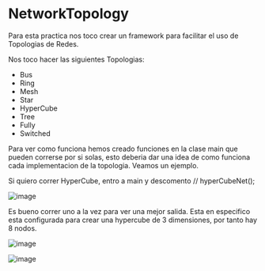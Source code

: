 # NetworkTopology

Para esta practica nos toco crear un framework para facilitar el uso de Topologias de Redes.

Nos toco hacer las siguientes Topologias:
- Bus
- Ring
- Mesh
- Star
- HyperCube
- Tree
- Fully
- Switched

Para ver como funciona hemos creado funciones en la clase main que pueden correrse por si solas, esto deberia dar una idea de como funciona cada implementacion de la topologia. Veamos un ejemplo.

Si quiero correr HyperCube, entro a main y descomento 
// hyperCubeNet();

![image](https://github.com/EleazarPe/NetworkTopology/assets/71235444/52ea9646-557b-4fed-9be6-81d5feed38ac)



Es bueno correr uno a la vez para ver una mejor salida. Esta en especifico esta configurada para crear una hypercube de 3 dimensiones, por tanto hay 8 nodos.

![image](https://github.com/EleazarPe/NetworkTopology/assets/132306836/805325ed-3a28-442f-8537-1632cd2e358c)

![image](https://github.com/EleazarPe/NetworkTopology/assets/132306836/ea3168a8-6ac0-466e-956f-755f82d51554)
